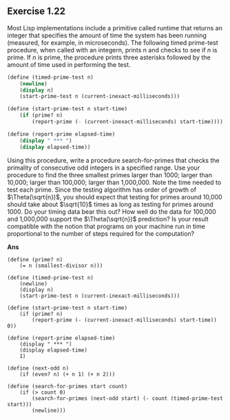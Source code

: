 ## Exercise 1.22

Most Lisp implementations include a primitive called runtime that returns an integer that specifies the amount of time the system has been running (measured, for example, in microseconds). The following timed prime-test procedure, when called with an integern, prints n and checks to see if $n$ is prime. If $n$ is prime, the procedure prints three asterisks followed by the amount of time used in performing the test.

```scheme
(define (timed-prime-test n)
    (newline)
    (display n)
    (start-prime-test n (current-inexact-milliseconds)))

(define (start-prime-test n start-time)
    (if (prime? n)
        (report-prime (- (current-inexact-milliseconds) start-time))))

(define (report-prime elapsed-time)
    (display " *** ")
    (display elapsed-time))
```

Using this procedure, write a procedure search-for-primes that checks the primality of consecutive odd integers in a specified range. Use your procedure to find the three smallest primes larger than 1000; larger than 10,000; larger than 100,000; larger than 1,000,000. Note the time needed to test each prime. Since the testing algorithm has order of growth of $\Theta(\sqrt{n})$, you should expect that testing for primes around 10,000 should take about $\sqrt{10}$ times as long as testing for primes around 1000. Do your timing data bear this out? How well do the data for 100,000 and 1,000,000 support the $\Theta(\sqrt{n})$ prediction? Is your result compatible with the notion that programs on your machine run in time proportional to the number of steps required for the computation?

**Ans**

```sheme
(define (prime? n)
    (= n (smallest-divisor n)))

(define (timed-prime-test n)
    (newline)
    (display n)
    (start-prime-test n (current-inexact-milliseconds)))

(define (start-prime-test n start-time)
    (if (prime? n)
        (report-prime (- (current-inexact-milliseconds) start-time)) 0))

(define (report-prime elapsed-time)
    (display " *** ")
    (display elapsed-time)
    1)

(define (next-odd n)
    (if (even? n) (+ n 1) (+ n 2)))

(define (search-for-primes start count)
    (if (> count 0)
        (search-for-primes (next-odd start) (- count (timed-prime-test start)))
        (newline)))
```
